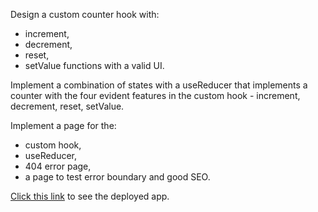 
Design a custom counter hook with:
- increment, 
- decrement, 
- reset, 
- setValue functions with a valid UI.

Implement a combination of states with a useReducer that implements a counter with the four evident features in the custom hook -  increment, decrement, reset, setValue. 

Implement a page for the:
- custom hook, 
- useReducer, 
- 404 error page,  
- a page to test error boundary and good SEO.

[Click this link](https://a-custom-counter-hook-app.vercel.app/) to see the deployed app.
